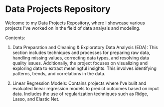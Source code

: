 # Data Projects Repository
Welcome to my Data Projects Repository, where I showcase various projects I've worked on in the field of data analysis and modeling.

Contents:
1. Data Preparation and Cleaning & Exploratory Data Analysis (EDA): This section includes techniques and processes for preparing raw data, handling missing values, correcting data types, and resolving data quality issues. Additionally, the project focuses on visualizing and exploring data to extract meaningful insights. This involves identifying patterns, trends, and correlations in the data.

2. Linear Regression Models: Contains projects where I've built and evaluated linear regression models to predict outcomes based on input data. Includes the use of regularization techniques such as Ridge, Lasso, and Elastic Net.
